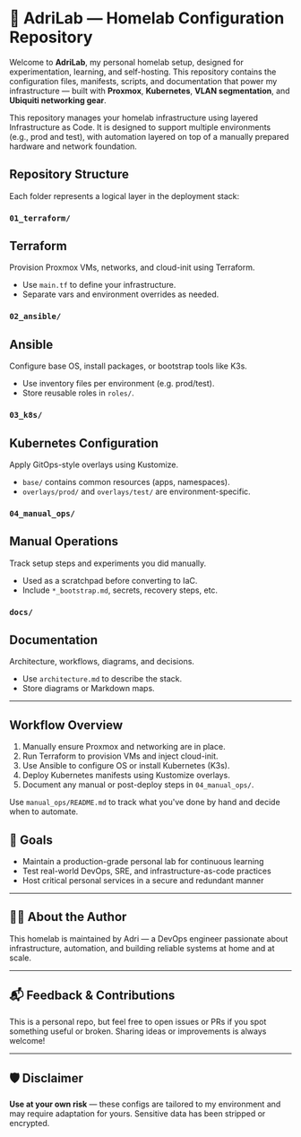 # 🧪 AdriLab — Homelab Configuration Repository

Welcome to **AdriLab**, my personal homelab setup, designed for experimentation, learning, and self-hosting. This repository contains the configuration files, manifests, scripts, and documentation that power my infrastructure — built with **Proxmox**, **Kubernetes**, **VLAN segmentation**, and **Ubiquiti networking gear**.

This repository manages your homelab infrastructure using layered Infrastructure as Code. It is designed to support multiple environments (e.g., prod and test), with automation layered on top of a manually prepared hardware and network foundation.

## Repository Structure

Each folder represents a logical layer in the deployment stack:

### `01_terraform/`

## Terraform

Provision Proxmox VMs, networks, and cloud-init using Terraform.

- Use `main.tf` to define your infrastructure.
- Separate vars and environment overrides as needed.

### `02_ansible/`

## Ansible

Configure base OS, install packages, or bootstrap tools like K3s.

- Use inventory files per environment (e.g. prod/test).
- Store reusable roles in `roles/`.

### `03_k8s/`

## Kubernetes Configuration

Apply GitOps-style overlays using Kustomize.

- `base/` contains common resources (apps, namespaces).
- `overlays/prod/` and `overlays/test/` are environment-specific.

### `04_manual_ops/`

## Manual Operations

Track setup steps and experiments you did manually.

- Used as a scratchpad before converting to IaC.
- Include `*_bootstrap.md`, secrets, recovery steps, etc.

### `docs/`

## Documentation

Architecture, workflows, diagrams, and decisions.

- Use `architecture.md` to describe the stack.
- Store diagrams or Markdown maps.

---

## Workflow Overview

1. Manually ensure Proxmox and networking are in place.
2. Run Terraform to provision VMs and inject cloud-init.
3. Use Ansible to configure OS or install Kubernetes (K3s).
4. Deploy Kubernetes manifests using Kustomize overlays.
5. Document any manual or post-deploy steps in `04_manual_ops/`.

Use `manual_ops/README.md` to track what you've done by hand and decide when to automate.

## 🚀 Goals

- Maintain a production-grade personal lab for continuous learning
- Test real-world DevOps, SRE, and infrastructure-as-code practices
- Host critical personal services in a secure and redundant manner

---

## 🧑‍💻 About the Author

This homelab is maintained by Adri — a DevOps engineer passionate about infrastructure, automation, and building reliable systems at home and at scale.

---

## 📬 Feedback & Contributions

This is a personal repo, but feel free to open issues or PRs if you spot something useful or broken. Sharing ideas or improvements is always welcome!

---

## 🛡️ Disclaimer

**Use at your own risk** — these configs are tailored to my environment and may require adaptation for yours. Sensitive data has been stripped or encrypted.
